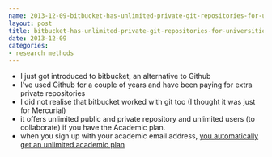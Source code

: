 ```yaml
---
name: 2013-12-09-bitbucket-has-unlimited-private-git-repositories-for-universities
layout: post
title: bitbucket-has-unlimited-private-git-repositories-for-universities
date: 2013-12-09
categories:
- research methods
---
```


- I just got introduced to bitbucket, an alternative to Github
- I've used Github for a couple of years and have been paying for extra private repositories 
- I did not realise that bitbucket worked with git too (I thought it was just for Mercurial)
- it offers unlimited public and private repository and unlimited users (to collaborate) if you have the Academic plan.
- when you sign up with your academic email address, [you automatically get an unlimited academic plan]( http://blog.bitbucket.org/2011/04/01/free-unlimited-user-source-code-hosting-for-university-students/)
